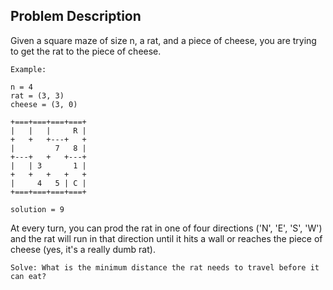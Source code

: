 Problem Description
--------------------

Given a square maze of size n, a rat, and a piece of cheese, you are trying to get the rat to the piece of cheese. 

```
Example:

n = 4
rat = (3, 3)
cheese = (3, 0)

+===+===+===+===+
|   |   |     R |
+   +   +---+   +
|         7   8 |
+---+   +   +---+
|   | 3       1 |
+   +   +   +   +
|     4   5 | C |
+===+===+===+===+

solution = 9
```

At every turn, you can prod the rat in one of four directions ('N', 'E', 'S', 'W') and the rat will run in that direction until it hits a wall or reaches the piece of cheese (yes, it's a really dumb rat).


```
Solve: What is the minimum distance the rat needs to travel before it can eat?
```